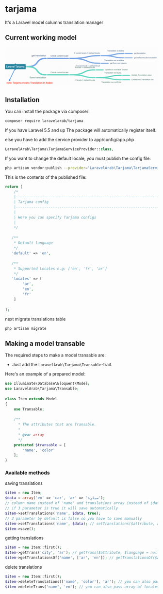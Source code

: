 # tarjama
It's a Laravel model columns translation manager
## Current working model
![Laravel Tarjama current working model](/images/current_working_model.png)
## Installation

You can install the package via composer:

```bash
composer require laravelarab/tarjama
```

If you have Laravel 5.5 and up The package will automatically register itself.

else you have to add the service provider to app/config/app.php

```php
LaravelArab\Tarjama\TarjamaServiceProvider::class,
```

If you want to change the default locale, you must publish the config file:
```bash
php artisan vendor:publish --provider="LaravelArab\Tarjama\TarjamaServiceProvider"
```

This is the contents of the published file:
```php
return [
    /*
    |--------------------------------------------------------------------------
    | Tarjama config
    |--------------------------------------------------------------------------
    |
    | Here you can specify Tarjama configs
    |
    */
   
   /**
    * Default language
    */
   'default' => 'en',

   /**
    * Supported Locales e.g: ['en', 'fr', 'ar']
    */
   'locales' => [
   		'ar',
   		'en',
   		'fr'
   	]

];
```
next migrate translations table
```bash
php artisan migrate
```

## Making a model transable

The required steps to make a model transable are:

- Just add the `LaravelArab\Tarjama\Transable`-trait.

Here's an example of a prepared model:

``` php
use Illuminate\Database\Eloquent\Model;
use LaravelArab\Tarjama\Transable;

class Item extends Model
{
    use Transable;
    
    /**
      * The attributes that are Transable.
      *
      * @var array
      */
    protected $transable = [
        'name', 'color'
    ];
}
```

### Available methods

saving translations

``` php
$item = new Item;
$data = array('en' => 'car', 'ar' => 'سيارة');
// column name instead of 'name' and translations array instead of $data
// if 3 parameter is true it will save automatically
$item->setTranslations('name', $data, true);
// 3 parameter by default is false so you have to save manually
$item->setTranslations('name', $data); // setTranslations($attribute, array $translations, $save = false)
$item->save();
```

getting translations

``` php
$item = new Item::first();
$item->getTrans('city', 'ar'); // getTrans($attribute, $language = null, $fallback = true)
$item->getTranslationsOf('name', ['ar', 'en']); // getTranslationsOf($attribute, array $languages = null, $fallback = true)
```

delete translations

``` php
$item = new Item::first();
$item->deleteTranslations(['name', 'color'], 'ar'); // you can also pass array of locales e.g: ['ar', 'en']
$item->deleteTrans('name', 'en'); // you can also pass array of locales e.g: ['ar', 'en']
```
